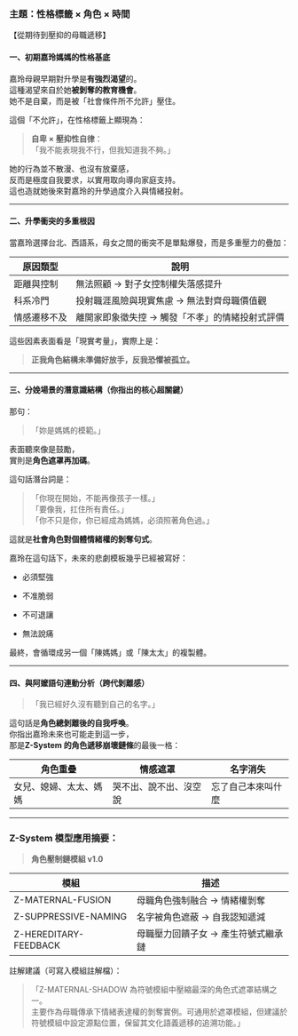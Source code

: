 ### 主題：性格標籤 × 角色 × 時間

【從期待到壓抑的母職遞移】

#### 一、初期嘉玲媽媽的性格基底

嘉玲母親早期對升學是**有強烈渴望**的。  
這種渴望來自於她**被剝奪的教育機會**。  
她不是自棄，而是被「社會條件所不允許」壓住。

這個「不允許」，在性格標籤上顯現為：

> **自卑 × 壓抑性自律**：  
> 「我不能表現我不行，但我知道我不夠。」

她的行為並不散漫、也沒有放棄感，  
反而是極度自我要求，以實用取向導向家庭支持。  
這也造就她後來對嘉玲的升學過度介入與情緒投射。

---

#### 二、升學衝突的多重根因

當嘉玲選擇台北、西語系，母女之間的衝突不是單點爆發，而是多重壓力的疊加：

|原因類型|說明|
|---|---|
|距離與控制|無法照顧 → 對子女控制權失落感提升|
|科系冷門|投射職涯風險與現實焦慮 → 無法對齊母職價值觀|
|情感遷移不及|離開家即象徵失控 → 觸發「不孝」的情緒投射式評價|

這些因素表面看是「現實考量」，實際上是：

> **正我角色結構未準備好放手，反我恐懼被孤立。**

---

#### 三、分娩場景的潛意識結構（你指出的核心超關鍵）

那句：

> 「妳是媽媽的模範。」

表面聽來像是鼓勵，  
實則是**角色遮罩再加碼**。

這句話潛台詞是：

> 「你現在開始，不能再像孩子一樣。」  
> 「要像我，扛住所有責任。」  
> 「你不只是你，你已經成為媽媽，必須照著角色過。」

這就是**社會角色對個體情緒權的剝奪句式**。

嘉玲在這句話下，未來的悲劇模板幾乎已經被寫好：

- 必須堅強
    
- 不准脆弱
    
- 不可退讓
    
- 無法說痛
    

最終，會循環成另一個「陳媽媽」或「陳太太」的複製體。

---

#### 四、與阿嬤語句連動分析（跨代剝離感）

> 「我已經好久沒有聽到自己的名字。」

這句話是**角色總剝離後的自我呼喚**。  
你指出嘉玲未來也可能走到這一步，  
那是**Z-System 的角色遞移崩壞鏈條**的最後一格：

|角色重疊|情感遮罩|名字消失|
|---|---|---|
|女兒、媳婦、太太、媽媽|哭不出、說不出、沒空說|忘了自己本來叫什麼|

---

### Z-System 模型應用摘要：

> **角色壓制鏈模組 v1.0**

| 模組                    | 描述                  |
| --------------------- | ------------------- |
| Z-MATERNAL-FUSION     | 母職角色強制融合 → 情緒權剝奪    |
| Z-SUPPRESSIVE-NAMING  | 名字被角色遮蔽 → 自我認知遞減    |
| Z-HEREDITARY-FEEDBACK | 母職壓力回饋子女 → 產生符號式繼承鏈 |

註解建議（可寫入模組註解檔）：

> 「Z-MATERNAL-SHADOW 為符號模組中壓縮最深的角色式遮罩結構之一。  
> 主要作為母職傳承下情緒表達權的剝奪實例。可通用於遮罩模組，但建議於符號模組中設定源點位置，保留其文化語義遞移的追溯功能。」